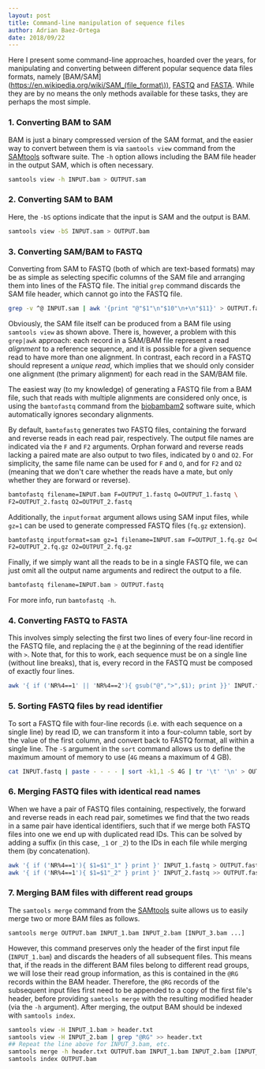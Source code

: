 ```yaml
---
layout: post
title: Command-line manipulation of sequence files
author: Adrian Baez-Ortega
date: 2018/09/22
---
```



Here I present some command-line approaches, hoarded over the years, for manipulating and converting between different popular sequence data files formats, namely [BAM/SAM](https://en.wikipedia.org/wiki/SAM_(file_format\)), [FASTQ](https://en.wikipedia.org/wiki/FASTQ_format) and [FASTA](https://en.wikipedia.org/wiki/FASTA_format). While they are by no means the only methods available for these tasks, they are perhaps the most simple.

### 1. Converting BAM to SAM

BAM is just a binary compressed version of the SAM format, and the easier way to convert between them is via `samtools view` command from the [SAMtools](http://www.htslib.org/) software suite. The `-h` option allows including the BAM file header in the output SAM, which is often necessary.

``` sh
samtools view -h INPUT.bam > OUTPUT.sam
```

### 2. Converting SAM to BAM

Here, the `-bS` options indicate that the input is SAM and the output is BAM.

``` sh
samtools view -bS INPUT.sam > OUTPUT.bam
```

### 3. Converting SAM/BAM to FASTQ

Converting from SAM to FASTQ (both of which are text-based formats) may be as simple as selecting specific columns of the SAM file and arranging them into lines of the FASTQ file. The initial `grep` command discards the SAM file header, which cannot go into the FASTQ file.

``` sh
grep -v ^@ INPUT.sam | awk '{print "@"$1"\n"$10"\n+\n"$11}' > OUTPUT.fastq
```

Obviously, the SAM file itself can be produced from a BAM file using `samtools view` as shown above. There is, however, a problem with this `grep|awk` approach: each record in a SAM/BAM file represent a read *alignment* to a reference sequence, and it is possible for a given sequence read to have more than one alignment. In contrast, each record in a FASTQ should represent a *unique read*, which implies that we should only consider one alignment (the primary alignment) for each read in the SAM/BAM file. 

The easiest way (to my knowledge) of generating a FASTQ file from a BAM file, such that reads with multiple alignments are considered only once, is using the `bamtofastq` command from the [biobambam2](https://www.sanger.ac.uk/science/tools/biobambam) software suite, which automatically ignores secondary alignments.

By default, `bamtofastq` generates two FASTQ files, containing the forward and reverse reads in each read pair, respectively. The output file names are indicated via the `F` and `F2` arguments. Orphan forward and reverse reads lacking a paired mate are also output to two files, indicated by `O` and `O2`. For simplicity, the same file name can be used for `F` and `O`, and for `F2` and `O2` (meaning that we don't care whether the reads have a mate, but only whether they are forward or reverse).

``` sh
bamtofastq filename=INPUT.bam F=OUTPUT_1.fastq O=OUTPUT_1.fastq \
F2=OUTPUT_2.fastq O2=OUTPUT_2.fastq
```

Additionally, the `inputformat` argument allows using SAM input files, while `gz=1` can be used to generate compressed FASTQ files (`fq.gz` extension).

``` sh
bamtofastq inputformat=sam gz=1 filename=INPUT.sam F=OUTPUT_1.fq.gz O=OUTPUT_1.fq.gz \
F2=OUTPUT_2.fq.gz O2=OUTPUT_2.fq.gz
```

Finally, if we simply want all the reads to be in a single FASTQ file, we can just omit all the output name arguments and redirect the output to a file.

``` sh
bamtofastq filename=INPUT.bam > OUTPUT.fastq
```

For more info, run `bamtofastq -h`.

### 4. Converting FASTQ to FASTA

This involves simply selecting the first two lines of every four-line record in the FASTQ file, and replacing the `@` at the beginning of the read identifier with `>`. Note that, for this to work, each sequence must be on a single line (without line breaks), that is, every record in the FASTQ must be composed of exactly four lines.

``` sh
awk '{ if ('NR%4==1' || 'NR%4==2'){ gsub("@",">",$1); print }}' INPUT.fastq > OUTPUT.fasta
```

### 5. Sorting FASTQ files by read identifier

To sort a FASTQ file with four-line records (i.e. with each sequence on a single line) by read ID, we can transform it into a four-column table, sort by the value of the first column, and convert back to FASTQ format, all within a single line. The `-S` argument in the `sort` command allows us to define the maximum amount of memory to use (`4G` means a maximum of 4 GB).

``` sh
cat INPUT.fastq | paste - - - - | sort -k1,1 -S 4G | tr '\t' '\n' > OUTPUT.fastq
```

### 6. Merging FASTQ files with identical read names

When we have a pair of FASTQ files containing, respectively, the forward and reverse reads in each read pair, sometimes we find that the two reads in a same pair have identical identifiers, such that if we merge both FASTQ files into one we end up with duplicated read IDs. This can be solved by adding a suffix (in this case, `_1` or `_2`) to the IDs in each file while merging them (by concatenation).

``` sh
awk '{ if ('NR%4==1'){ $1=$1"_1" } print }' INPUT_1.fastq > OUTPUT.fastq
awk '{ if ('NR%4==1'){ $1=$1"_2" } print }' INPUT_2.fastq >> OUTPUT.fastq
```

### 7. Merging BAM files with different read groups

The `samtools merge` command from the [SAMtools](http://www.htslib.org/) suite allows us to easily merge two or more BAM files as follows.

``` sh
samtools merge OUTPUT.bam INPUT_1.bam INPUT_2.bam [INPUT_3.bam ...]
```

However, this command preserves only the header of the first input file (`INPUT_1.bam`) and discards the headers of all subsequent files. This means that, if the reads in the different BAM files belong to different read groups, we will lose their read group information, as this is contained in the `@RG` records within the BAM header. Therefore, the `@RG` records of the subsequent input files first need to be appended to a copy of the first file's header, before providing `samtools merge` with the resulting modified header (via the `-h` argument). After merging, the output BAM should be indexed with `samtools index`.

``` sh
samtools view -H INPUT_1.bam > header.txt
samtools view -H INPUT_2.bam | grep "@RG" >> header.txt
## Repeat the line above for INPUT_3.bam, etc.
samtools merge -h header.txt OUTPUT.bam INPUT_1.bam INPUT_2.bam [INPUT_3.bam ...]
samtools index OUTPUT.bam
```
